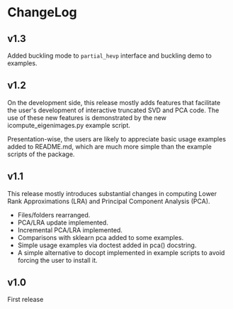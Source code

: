 # ChangeLog

## v1.3

Added buckling mode to `partial_hevp` interface and buckling demo to examples.

## v1.2

On the development side, this release mostly adds features that facilitate the user's development of interactive truncated SVD and PCA code. The use of these new features is demonstrated by the new icompute_eigenimages.py example script.

Presentation-wise, the users are likely to appreciate basic usage examples added to README.md, which are much more simple than the example scripts of the package.

## v1.1

This release mostly introduces substantial changes in computing Lower Rank Approximations (LRA) and Principal Component Analysis (PCA).
- Files/folders rearranged.
- PCA/LRA update implemented.
- Incremental PCA/LRA implemented.
- Comparisons with sklearn pca added to some examples.
- Simple usage examples via doctest added in pca() docstring.
- A simple alternative to docopt implemented in example scripts to avoid forcing the user to install it.

## v1.0

First release
